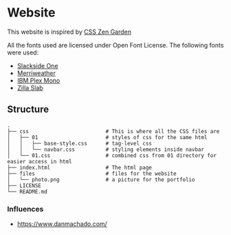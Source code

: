 # Website

This website is inspired by [CSS Zen Garden](https://csszengarden.com/)

All the fonts used are licensed under Open Font License. The following fonts were used:
- [Slackside One](https://fonts.google.com/specimen/Slackside+One?stroke=Serif)
- [Merriweather](https://fonts.google.com/specimen/Merriweather?stroke=Serif)
- [IBM Plex Mono](https://fonts.google.com/specimen/IBM+Plex+Mono?stroke=Serif)
- [Zilla Slab](https://fonts.google.com/specimen/Zilla+Slab?stroke=Serif)


## Structure
```
.
├── css                         # This is where all the CSS files are
│   ├── 01                      # styles of css for the same html
│   │   ├── base-style.css      # tag-level css 
│   │   └── navbar.css          # styling elements inside navbar 
│   └── 01.css                  # combined css from 01 directory for easier access in html
├── index.html                  # The html page
├── files                       # files for the website
│   └── photo.png               # a picture for the portfolio
├── LICENSE
└── README.md

```
### Influences

- https://www.danmachado.com/
